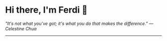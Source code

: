 <h1>Hi there, I'm Ferdi 👋</h1>

<p><em>
  "It's not what you've got; it's what you do that makes the difference." — Celestine Chua
</em></p>

---
